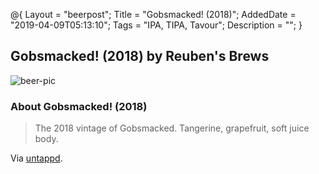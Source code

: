 @{
 Layout = "beerpost";
 Title = "Gobsmacked! (2018)";
 AddedDate = "2019-04-09T05:13:10";
 Tags = "IPA, TIPA, Tavour";
 Description = "";
 }
 

## Gobsmacked! (2018) by Reuben's Brews

![beer-pic]

### About Gobsmacked! (2018)

> The 2018 vintage of Gobsmacked. Tangerine, grapefruit, soft juice body.

Via [untappd][untappd-url].

[untappd-url]: <https://untappd.com//b/reuben-s-brews-gobsmacked-2018/2545223>
[beer-pic]: https://jasonpowley.com/assets/img/2019-04-09-gobsmacked-2018.jpeg "Gobsmacked! (2018) by Reuben's Brews"
